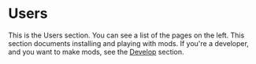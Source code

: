 # Users
This is the Users section. 
You can see a list of the pages on the left. 
This section documents installing and playing with mods.
If you're a developer, and you want to make mods, see the [Develop](/develop/) section.